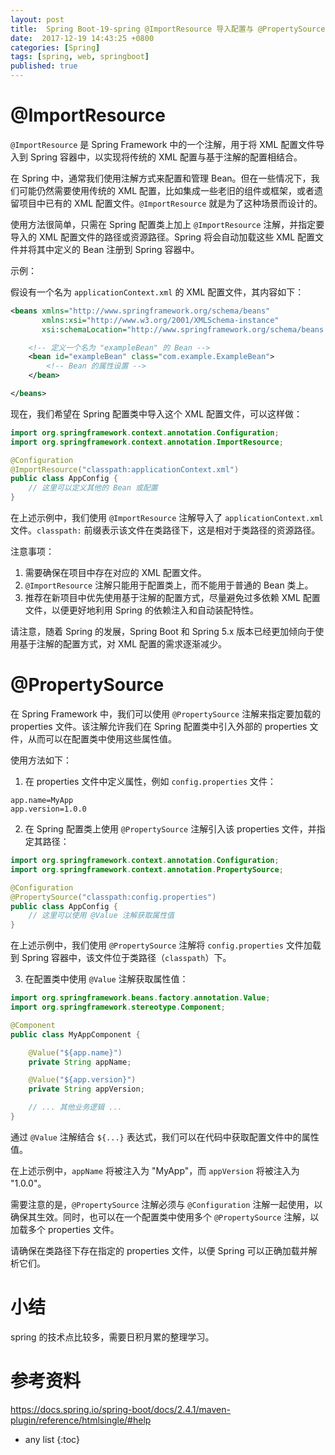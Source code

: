 ```yaml
---
layout: post
title:  Spring Boot-19-spring @ImportResource 导入配置与 @PropertySource 导入属性
date:  2017-12-19 14:43:25 +0800
categories: [Spring]
tags: [spring, web, springboot]
published: true
---
```


# @ImportResource

`@ImportResource` 是 Spring Framework 中的一个注解，用于将 XML 配置文件导入到 Spring 容器中，以实现将传统的 XML 配置与基于注解的配置相结合。

在 Spring 中，通常我们使用注解方式来配置和管理 Bean。但在一些情况下，我们可能仍然需要使用传统的 XML 配置，比如集成一些老旧的组件或框架，或者遗留项目中已有的 XML 配置文件。`@ImportResource` 就是为了这种场景而设计的。

使用方法很简单，只需在 Spring 配置类上加上 `@ImportResource` 注解，并指定要导入的 XML 配置文件的路径或资源路径。Spring 将会自动加载这些 XML 配置文件并将其中定义的 Bean 注册到 Spring 容器中。

示例：

假设有一个名为 `applicationContext.xml` 的 XML 配置文件，其内容如下：

```xml
<beans xmlns="http://www.springframework.org/schema/beans"
       xmlns:xsi="http://www.w3.org/2001/XMLSchema-instance"
       xsi:schemaLocation="http://www.springframework.org/schema/beans http://www.springframework.org/schema/beans/spring-beans.xsd">

    <!-- 定义一个名为 "exampleBean" 的 Bean -->
    <bean id="exampleBean" class="com.example.ExampleBean">
        <!-- Bean 的属性设置 -->
    </bean>

</beans>
```

现在，我们希望在 Spring 配置类中导入这个 XML 配置文件，可以这样做：

```java
import org.springframework.context.annotation.Configuration;
import org.springframework.context.annotation.ImportResource;

@Configuration
@ImportResource("classpath:applicationContext.xml")
public class AppConfig {
    // 这里可以定义其他的 Bean 或配置
}
```

在上述示例中，我们使用 `@ImportResource` 注解导入了 `applicationContext.xml` 文件。`classpath:` 前缀表示该文件在类路径下，这是相对于类路径的资源路径。

注意事项：
1. 需要确保在项目中存在对应的 XML 配置文件。
2. `@ImportResource` 注解只能用于配置类上，而不能用于普通的 Bean 类上。
3. 推荐在新项目中优先使用基于注解的配置方式，尽量避免过多依赖 XML 配置文件，以便更好地利用 Spring 的依赖注入和自动装配特性。

请注意，随着 Spring 的发展，Spring Boot 和 Spring 5.x 版本已经更加倾向于使用基于注解的配置方式，对 XML 配置的需求逐渐减少。

# @PropertySource

在 Spring Framework 中，我们可以使用 `@PropertySource` 注解来指定要加载的 properties 文件。该注解允许我们在 Spring 配置类中引入外部的 properties 文件，从而可以在配置类中使用这些属性值。

使用方法如下：

1. 在 properties 文件中定义属性，例如 `config.properties` 文件：

```properties
app.name=MyApp
app.version=1.0.0
```

2. 在 Spring 配置类上使用 `@PropertySource` 注解引入该 properties 文件，并指定其路径：

```java
import org.springframework.context.annotation.Configuration;
import org.springframework.context.annotation.PropertySource;

@Configuration
@PropertySource("classpath:config.properties")
public class AppConfig {
    // 这里可以使用 @Value 注解获取属性值
}
```

在上述示例中，我们使用 `@PropertySource` 注解将 `config.properties` 文件加载到 Spring 容器中，该文件位于类路径（`classpath`）下。

3. 在配置类中使用 `@Value` 注解获取属性值：

```java
import org.springframework.beans.factory.annotation.Value;
import org.springframework.stereotype.Component;

@Component
public class MyAppComponent {

    @Value("${app.name}")
    private String appName;

    @Value("${app.version}")
    private String appVersion;

    // ... 其他业务逻辑 ...
}
```

通过 `@Value` 注解结合 `${...}` 表达式，我们可以在代码中获取配置文件中的属性值。

在上述示例中，`appName` 将被注入为 "MyApp"，而 `appVersion` 将被注入为 "1.0.0"。

需要注意的是，`@PropertySource` 注解必须与 `@Configuration` 注解一起使用，以确保其生效。同时，也可以在一个配置类中使用多个 `@PropertySource` 注解，以加载多个 properties 文件。

请确保在类路径下存在指定的 properties 文件，以便 Spring 可以正确加载并解析它们。

# 小结

spring 的技术点比较多，需要日积月累的整理学习。

# 参考资料

https://docs.spring.io/spring-boot/docs/2.4.1/maven-plugin/reference/htmlsingle/#help

* any list
{:toc}
